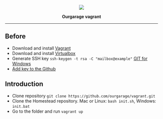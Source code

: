 <p align="center"><img src="http://images.vfl.ru/ii/1484224991/e0d4ec6d/15641949.png"></p>

<p align="center">
<strong>Ourgarage vagrant</strong>
</p>

***
## Before
- Download and install [Vagrant](https://www.vagrantup.com/downloads.html)
- Download and install  [Virtualbox](https://www.virtualbox.org/wiki/Downloads)
- Generate SSH key `ssh-keygen -t rsa -C "mailbox@example"`    [GIT for Windows](https://git-for-windows.github.io/index.html)
- [Add key to the Github](https://github.com/settings/keys)

## Introduction
- Clone repository `git clone https://github.com/ourgarage/vagrant.git`
- Clone the Homestead repository. Mac or Linux: `bash init.sh`, Windows: `init.bat`
- Go to the folder and run `vagrant up`

